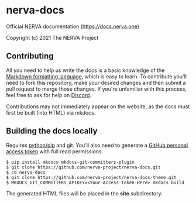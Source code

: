 # nerva-docs
Official NERVA documentation (https://docs.nerva.one)

Copyright (c) 2021 The NERVA Project

## Contributing
All you need to help us write the docs is a basic knowledge of the [Markdown formatting language](https://www.markdowntutorial.com/), which is easy to learn. To contribute you'll need to fork this repository, make your desired changes and then submit a pull request to merge those changes. If you're unfamiliar with this process, feel free to ask for help on [Discord][nerva-discord-link].

Contributions may not immediately appear on the website, as the docs must first be built (into HTML) via mkdocs.

## Building the docs locally
Requires [python/pip](https://pip.pypa.io/en/stable/installing/) and git. You'll also need to generate a [GitHub personal access token](https://help.github.com/en/articles/creating-a-personal-access-token-for-the-command-line) with full read permissions.

    $ pip install mkdocs mkdocs-git-committers-plugin
    $ git clone https://github.com/nerva-project/nerva-docs.git
    $ cd nerva-docs
    $ git clone https://github.com/nerva-project/nerva-docs-theme.git
    $ MKDOCS_GIT_COMMITTERS_APIKEY=<Your-Access-Token-Here> mkdocs build
The generated HTML files will be placed in the **site** subdirectory.



[nerva-discord-link]: https://discord.gg/ufysfvcFwe
